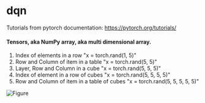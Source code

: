 # dqn

Tutorials from pytorch documentation:
https://pytorch.org/tutorials/

#### Tensors, aka NumPy array, aka multi dimensional array.  

1. Index of elements in a row "x = torch.rand(1, 5)"   
2. Row and Column of item in a table "x = torch.rand(5, 5)"
3. Layer, Row and Column in a cube "x = torch.rand(5, 5, 5)"  
4. Index of element in a row of cubes "x = torch.rand(5, 5, 5, 5)"  
5. Row and Column of item in a table of cubes "x = torch.rand(5, 5, 5, 5, 5)"  
  
![Figure](https://i.stack.imgur.com/wENd8.png)
